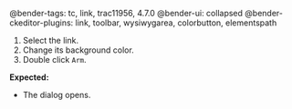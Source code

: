@bender-tags: tc, link, trac11956, 4.7.0
@bender-ui: collapsed
@bender-ckeditor-plugins: link, toolbar, wysiwygarea, colorbutton, elementspath


1. Select the link.
2. Change its background color.
3. Double click `Arm`.

**Expected:**
* The dialog opens.
